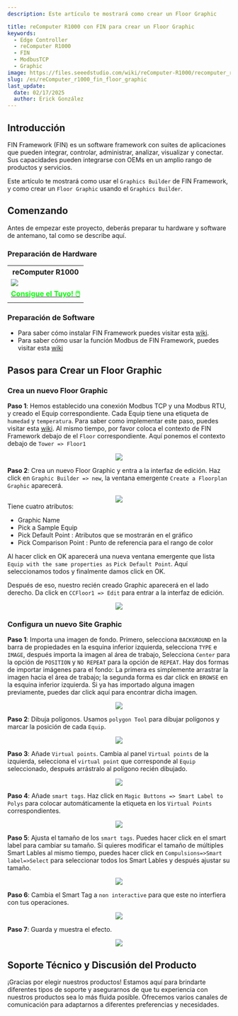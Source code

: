 ```yaml
---
description: Este artículo te mostrará como crear un Floor Graphic

title: reComputer R1000 con FIN para crear un Floor Graphic
keywords:
  - Edge Controller
  - reComputer R1000
  - FIN
  - ModbusTCP
  - Graphic
image: https://files.seeedstudio.com/wiki/reComputer-R1000/recomputer_r_images/01.png
slug: /es/reComputer_r1000_fin_floor_graphic
last_update:
  date: 02/17/2025
  author: Erick González
---
```


## Introducción
FIN Framework (FIN) es un software framework con suites de aplicaciones que pueden integrar, controlar, administrar, analizar, visualizar y conectar. Sus capacidades pueden integrarse con OEMs en un amplio rango de productos y servicios.

Este artículo te mostrará como usar el `Graphics Builder` de FIN Framework, y como crear un `Floor Graphic` usando el `Graphics Builder`.

## Comenzando

Antes de empezar este proyecto, deberás preparar tu hardware y software de antemano, tal como se describe aquí.

### Preparación de Hardware

<div class="table-center">
	<table class="table-nobg">
    <tr class="table-trnobg">
      <th class="table-trnobg">reComputer R1000</th>
		</tr>
    <tr class="table-trnobg"></tr>
		<tr class="table-trnobg">
			<td class="table-trnobg"><div style={{textAlign:'center'}}><img src="https://files.seeedstudio.com/wiki/reComputer-R1000/recomputer_r_images/01.png" style={{width:300, height:'auto'}}/></div></td>
		</tr>
    <tr class="table-trnobg"></tr>
		<tr class="table-trnobg">
			<td class="table-trnobg"><div class="get_one_now_container" style={{textAlign: 'center'}}><a class="get_one_now_item" href="https://www.seeedstudio.com/reComputer-R1025-10-p-5895.html" target="_blank" rel="noopener noreferrer">
              <strong><span><font color={'FFFFFF'} size={"4"}> Consigue el Tuyo! 🖱️</font></span></strong>
          </a></div></td>
        </tr>
    </table>
    </div>

### Preparación de Software
* Para saber cómo instalar FIN Framework puedes visitar esta [wiki](https://wiki.seeedstudio.com/reComputer_r1000_install_fin/).
* Para saber cómo usar la función Modbus de FIN Framework, puedes visitar esta [wiki](https://wiki.seeedstudio.com/reComputer_r1000_fin_modbus_tcp_and_rtu/)

## Pasos para Crear un Floor Graphic
### Crea un nuevo Floor Graphic
**Paso 1**: Hemos establecido una conexión Modbus TCP y una Modbus RTU, y creado el Equip correspondiente. Cada Equip tiene una etiqueta de `humedad` y `temperatura`. Para saber como implementar este paso, puedes visitar esta  [wiki]( https://wiki.seeedstudio.com/reComputer_r1000_fin_modbus_tcp_and_rtu/). Al mismo tiempo, por favor coloca el contexto de FIN Framework debajo de el `Floor` correspondiente. Aquí ponemos el contexto debajo de `Tower => Floor1`

<center><img width={600} src="https://files.seeedstudio.com/wiki/reComputer-R1000/fin/Floor_sit_path_and_equip.png" /></center>

**Paso 2**: Crea un nuevo Floor Graphic y entra a la interfaz de edición. Haz click en `Graphic Builder => new`, la ventana emergente `Create a Floorplan Graphic` aparecerá.

<center><img width={600} src="https://files.seeedstudio.com/wiki/reComputer-R1000/fin/Floor_sit_new_floor_graphic.png" /></center>
Tiene cuatro atributos:

  - Graphic Name
  - Pick a Sample Equip
  - Pick Default Point : Atributos que se mostrarán en el gráfico
  - Pick Comparison Point : Punto de referencia para el rango de color

Al hacer click en OK aparecerá una nueva ventana emergente que lista `Equip with the same properties as` `Pick Default Point`. Aquí seleccionamos todos y finalmente damos click en OK.

Después de eso, nuestro recién creado Graphic aparecerá en el lado derecho. Da click en `CCFloor1 => Edit` para entrar a la interfaz de edición.

<center><img width={600} src="https://files.seeedstudio.com/wiki/reComputer-R1000/fin/Floor_graphic_1.gif" /></center>

### Configura un nuevo Site Graphic

**Paso 1**: Importa una imagen de fondo. Primero, selecciona `BACKGROUND` en la barra de propiedades en la esquina inferior izquierda, selecciona `TYPE` e `IMAGE`, después importa la imagen al área de trabajo, Selecciona `Center` para la opción de `POSITION` y `NO REPEAT` para la opción de `REPEAT`. Hay dos formas de importar imágenes para el fondo: La primera es simplemente arrastrar la imagen hacia el área de trabajo; la segunda forma es dar click en `BROWSE` en la esquina inferior izquierda. Si ya has importado alguna imagen previamente, puedes dar click aquí para encontrar dicha imagen.

<center><img width={600} src="https://files.seeedstudio.com/wiki/reComputer-R1000/fin/Floor_graphic_2.gif" /></center>

**Paso 2**: Dibuja polígonos. Usamos `polygon Tool` para dibujar polígonos y marcar la posición de cada `Equip`.

<center><img width={600} src="https://files.seeedstudio.com/wiki/reComputer-R1000/fin/Floor_graphic_3.gif" /></center>

**Paso 3**: Añade `Virtual points`. Cambia al panel `Virtual points` de la izquierda, selecciona el `virtual point` que corresponde al `Equip` seleccionado, después arrástralo al polígono recién dibujado.

<center><img width={600} src="https://files.seeedstudio.com/wiki/reComputer-R1000/fin/Floor_graphic_4.gif" /></center>

**Paso 4**: Añade `smart tags`. Haz click en `Magic Buttons => Smart Label to Polys` para colocar automáticamente la etiqueta en los `Virtual Points` correspondientes.

<center><img width={600} src="https://files.seeedstudio.com/wiki/reComputer-R1000/fin/Floor_graphic_5.gif" /></center>

**Paso 5**: Ajusta el tamaño de los `smart tags`.  Puedes hacer click en el smart label para cambiar su tamaño. Si quieres modificar el tamaño de múltiples Smart Lables al mismo tiempo, puedes hacer click en `Compulsions=>Smart label=>Select` para seleccionar todos los Smart Lables y después ajustar su tamaño.

<center><img width={600} src="https://files.seeedstudio.com/wiki/reComputer-R1000/fin/Floor_graphic_6.gif" /></center>


**Paso 6**: Cambia el Smart Tag a `non interactive` para que este no interfiera con tus operaciones.

<center><img width={600} src="https://files.seeedstudio.com/wiki/reComputer-R1000/fin/Floor_graphic_7.gif" /></center>

**Paso 7**: Guarda y muestra el efecto.

<center><img width={600} src="https://files.seeedstudio.com/wiki/reComputer-R1000/fin/Floor_graphic_8.gif" /></center>

## Soporte Técnico y Discusión del Producto

¡Gracias por elegir nuestros productos! Estamos aquí para brindarte diferentes tipos de soporte y asegurarnos de que tu experiencia con nuestros productos sea lo más fluida posible. Ofrecemos varios canales de comunicación para adaptarnos a diferentes preferencias y necesidades.

<div class="button_tech_support_container">
<a href="https://forum.seeedstudio.com/" class="button_forum"></a> 
<a href="https://www.seeedstudio.com/contacts" class="button_email"></a>
</div>

<div class="button_tech_support_container">
<a href="https://discord.gg/eWkprNDMU7" class="button_discord"></a> 
<a href="https://github.com/Seeed-Studio/wiki-documents/discussions/69" class="button_discussion"></a>
</div>

